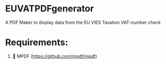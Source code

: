# EUVATPDFgenerator
A PDF Maker to display data from the EU VIES Taxation VAT-number check

# Requirements:
1. 📄 MPDF (https://github.com/mpdf/mpdf)

